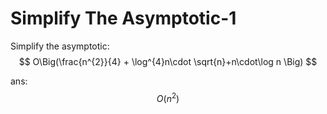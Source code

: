 # Simplify The Asymptotic-1

Simplify the asymptotic:
$$
O\Big(\frac{n^{2}}{4} + \log^{4}n\cdot \sqrt{n}+n\cdot\log n \Big)
$$

ans: 
$$
O(n^{2})
$$
